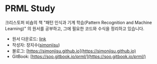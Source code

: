 PRML Study
===

크리스토퍼 비숍의 책 "패턴 인식과 기계 학습(Pattern Recognition and Machine Learning)" 의 원서를 공부하고, 그에 필요한 코드와 수식을 정리하고 있습니다.

* 원서 다운로드: [link](https://aka.ms/prml) 
* 작성자: 장지수([simonjisu](https://github.com/simonjisu))
* 블로그: [https://simonjisu.github.io](https://simonjisu.github.io)
* GitBook: [https://soo.gitbook.io/prml/](https://soo.gitbook.io/prml/)
